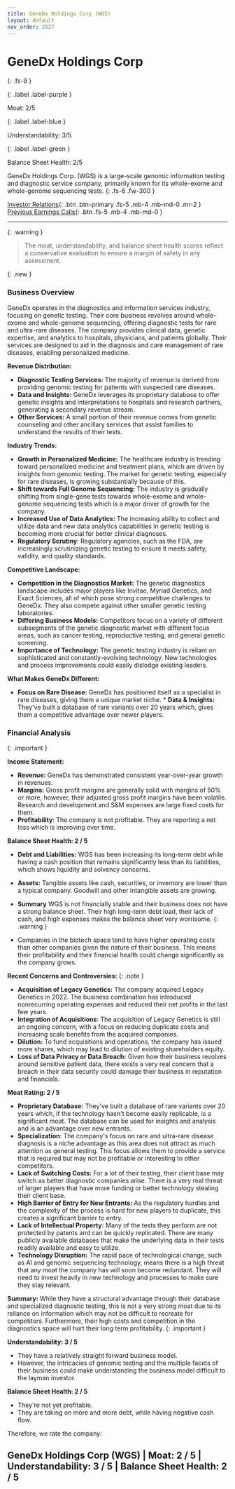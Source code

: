 ```yaml
---
title: GeneDx Holdings Corp (WGS)
layout: default
nav_order: 2027
---
```


# GeneDx Holdings Corp
{: .fs-9 }

{: .label .label-purple }

Moat: 2/5

{: .label .label-blue }

Understandability: 3/5

{: .label .label-green }

Balance Sheet Health: 2/5

GeneDx Holdings Corp. (WGS) is a large-scale genomic information testing and diagnostic service company, primarily known for its whole-exome and whole-genome sequencing tests.
{: .fs-6 .fw-300 }

[Investor Relations](https://www.google.com/search?q=WGS+investor+relations){: .btn .btn-primary .fs-5 .mb-4 .mb-md-0 .mr-2 }
[Previous Earnings Calls](https://discountingcashflows.com/company/WGS/transcripts/){: .btn .fs-5 .mb-4 .mb-md-0 }

---

{: .warning }
>The moat, understandability, and balance sheet health scores reflect a conservative evaluation to ensure a margin of safety in any assessment.



{: .new }

### Business Overview

GeneDx operates in the diagnostics and information services industry, focusing on genetic testing. Their core business revolves around whole-exome and whole-genome sequencing, offering diagnostic tests for rare and ultra-rare diseases. The company provides clinical data, genetic expertise, and analytics to hospitals, physicians, and patients globally. Their services are designed to aid in the diagnosis and care management of rare diseases, enabling personalized medicine. 

**Revenue Distribution:**

*   **Diagnostic Testing Services:** The majority of revenue is derived from providing genomic testing for patients with suspected rare diseases. 
*   **Data and Insights:** GeneDx leverages its proprietary database to offer genetic insights and interpretations to hospitals and research partners, generating a secondary revenue stream. 
*   **Other Services:** A small portion of their revenue comes from genetic counseling and other ancillary services that assist families to understand the results of their tests.

**Industry Trends:**

*   **Growth in Personalized Medicine:** The healthcare industry is trending toward personalized medicine and treatment plans, which are driven by insights from genomic testing. The market for genetic testing, especially for rare diseases, is growing substantially because of this.
*  **Shift towards Full Genome Sequencing:** The industry is gradually shifting from single-gene tests towards whole-exome and whole-genome sequencing tests which is a major driver of growth for the company.
*   **Increased Use of Data Analytics:** The increasing ability to collect and utilize data and new data analytics capabilities in genetic testing is becoming more crucial for better clinical diagnoses.
*  **Regulatory Scrutiny**: Regulatory agencies, such as the FDA, are increasingly scrutinizing genetic testing to ensure it meets safety, validity, and quality standards.

**Competitive Landscape:**

*   **Competition in the Diagnostics Market:** The genetic diagnostics landscape includes major players like Invitae, Myriad Genetics, and Exact Sciences, all of which pose strong competitive challenges to GeneDx. They also compete against other smaller genetic testing laboratories.
*   **Differing Business Models:** Competitors focus on a variety of different subsegments of the genetic diagnostic market with different focus areas, such as cancer testing, reproductive testing, and general genetic screening.
*   **Importance of Technology:** The genetic testing industry is reliant on sophisticated and constantly-evolving technology. New technologies and process improvements could easily dislodge existing leaders.

**What Makes GeneDx Different:**
   *    **Focus on Rare Disease:** GeneDx has positioned itself as a specialist in rare diseases, giving them a unique market niche.
    *    **Data & Insights:** They've built a database of rare variants over 20 years which, gives them a competitive advantage over newer players.

### Financial Analysis
{: .important }

  **Income Statement:**

*    **Revenue:** GeneDx has demonstrated consistent year-over-year growth in revenues.
  *   **Margins:**  Gross profit margins are generally solid with margins of 50% or more, however, their adjusted gross profit margins have been volatile. Research and development and S&M expenses are large fixed costs for them.
  *   **Profitability**: The company is not profitable. They are reporting a net loss which is improving over time.

 **Balance Sheet Health: 2 / 5**
  *   **Debt and Liabilities:** WGS has been increasing its long-term debt while having a cash position that remains significantly less than its liabilities, which shows liquidity and solvency concerns.
*   **Assets:** Tangible assets like cash, securities, or inventory are lower than a typical company. Goodwill and other intangible assets are growing.
*   **Summary** WGS is not financially stable and their business does not have a strong balance sheet. Their high long-term debt load, their lack of cash, and high expenses makes the balance sheet very worrisome. 
{: .warning }

  *   Companies in the biotech space tend to have higher operating costs than other companies given the nature of their business. This means their profitability and their financial health could change significantly as the company grows.

 **Recent Concerns and Controversies:**
{: .note }

 *  **Acquisition of Legacy Genetics:** The company acquired Legacy Genetics in 2022. The business combination has introduced nonrecurring operating expenses and reduced their net profits in the last few years. 
 *   **Integration of Acquisitions**: The acquisition of Legacy Genetics is still an ongoing concern, with a focus on reducing duplicate costs and increasing scale benefits from the acquired companies. 
 *    **Dilution:** To fund acquisitions and operations, the company has issued more shares, which may lead to dilution of existing shareholders equity.
  *  **Loss of Data Privacy or Data Breach:** Given how their business revolves around sensitive patient data, there exists a very real concern that a breach in their data security could damage their business in reputation and financials.
  
 **Moat Rating: 2 / 5**

 *  **Proprietary Database:** They've built a database of rare variants over 20 years which, if the technology hasn't become easily replicable, is a significant moat. The database can be used for insights and analysis and is an advantage over new entrants.
 *  **Specialization**: The company's focus on rare and ultra-rare disease diagnosis is a niche advantage as this area does not attract as much attention as general testing. This focus allows them to provide a service that is required but may not be profitable or interesting to other competitors.
  *   **Lack of Switching Costs:** For a lot of their testing, their client base may switch as better diagnostic companies arise. There is a very real threat of larger players that have more funding or better technology stealing their client base.
  *    **High Barrier of Entry for New Entrants:** As the regulatory hurdles and the complexity of the process is hard for new players to duplicate, this creates a significant barrier to entry.
 *  **Lack of Intellectual Property:** Many of the tests they perform are not protected by patents and can be quickly replicated. There are many publicly available databases that make the underlying data in their tests readily available and easy to utilize.
 *  **Technology Disruption:** The rapid pace of technological change, such as AI and genomic sequencing technology, means there is a high threat that any moat the company has will soon become redundant. They will need to invest heavily in new technology and processes to make sure they stay relevant.

  **Summary:**
    While they have a structural advantage through their database and specialized diagnostic testing, this is not a very strong moat due to its reliance on information which may not be difficult to recreate for competitors. Furthermore, their high costs and competition in the diagnostics space will hurt their long term profitability.
{: .important }

**Understandability: 3 / 5**
 *  They have a relatively straight forward business model.
  * However, the intricacies of genomic testing and the multiple facets of their business could make understanding the business model difficult to the layman investor.

 **Balance Sheet Health: 2 / 5**
  *   They're not yet profitable.
 *   They are taking on more and more debt, while having negative cash flow.

Therefore, we rate the company:

## GeneDx Holdings Corp (WGS) | Moat: 2 / 5 | Understandability: 3 / 5 | Balance Sheet Health: 2 / 5
